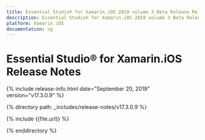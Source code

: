 ```yaml
---
title: Essential Studio® for Xamarin.iOS 2019 volume 3 Beta Release Release Notes  
description: Essential Studio® for Xamarin.iOS 2019 volume 3 Beta Release Release Notes  
platform: Xamarin.iOS
documentation: ug
---
```


# Essential Studio® for Xamarin.iOS  Release Notes  

{% include release-info.html date="September 20, 2019"  version="v17.3.0.9" %} 


{% directory path: _includes/release-notes/v17.3.0.9 %}

{% include {{file.url}} %}

{% enddirectory %}